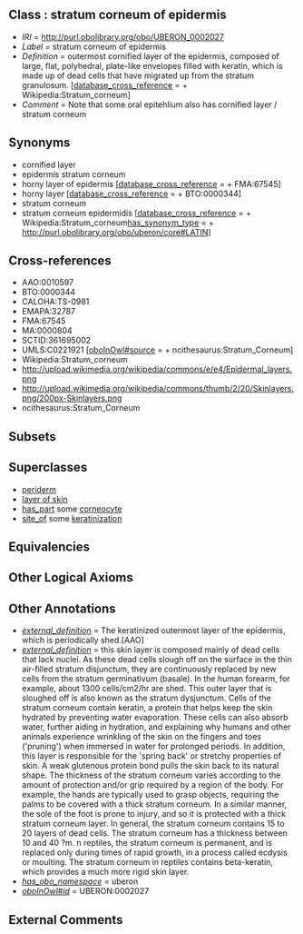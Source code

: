 
## Class : stratum corneum of epidermis

 * *IRI* = http://purl.obolibrary.org/obo/UBERON_0002027
 * *Label* = stratum corneum of epidermis
 * *Definition* = outermost cornified layer of the epidermis, composed of large, flat, polyhedral, plate-like envelopes filled with keratin, which is made up of dead cells that have migrated up from the stratum granulosum. [[database_cross_reference](../../ef/oboInOwl#hasDbXref.md) =  + Wikipedia:Stratum_corneum]
 * *Comment* = Note that some oral epitehlium also has cornified layer / stratum corneum

## Synonyms

 * cornified layer
 * epidermis stratum corneum
 * horny layer of epidermis [[database_cross_reference](../../ef/oboInOwl#hasDbXref.md) =  + FMA:67545]
 * horny layer [[database_cross_reference](../../ef/oboInOwl#hasDbXref.md) =  + BTO:0000344]
 * stratum corneum
 * stratum corneum epidermidis [[database_cross_reference](../../ef/oboInOwl#hasDbXref.md) =  + Wikipedia:Stratum_corneum[has_synonym_type](../../pe/oboInOwl#hasSynonymType.md) =  + http://purl.obolibrary.org/obo/uberon/core#LATIN]

## Cross-references

 * AAO:0010597
 * BTO:0000344
 * CALOHA:TS-0981
 * EMAPA:32787
 * FMA:67545
 * MA:0000804
 * SCTID:361695002
 * UMLS:C0221921 [[oboInOwl#source](../../ce/oboInOwl#source.md) =  + ncithesaurus:Stratum_Corneum]
 * Wikipedia:Stratum_corneum
 * http://upload.wikimedia.org/wikipedia/commons/e/e4/Epidermal_layers.png
 * http://upload.wikimedia.org/wikipedia/commons/thumb/2/20/Skinlayers.png/200px-Skinlayers.png
 * ncithesaurus:Stratum_Corneum

## Subsets


## Superclasses

 * [periderm](../../UBERON/55/UBERON_0003055.md)
 * [layer of skin](../../UBERON/54/UBERON_0013754.md)
 * [has_part](../../BFO/51/BFO_0000051.md) some [corneocyte](../../CL/53/CL_0002153.md)
 * [site_of](../../core#site/of/core#site_of.md) some [keratinization](../../GO/24/GO_0031424.md)

## Equivalencies


## Other Logical Axioms


## Other Annotations

 * *[external_definition](../../UBPROP/01/UBPROP_0000001.md)* = The keratinized outermost layer of the epidermis, which is periodically shed.[AAO]
 * *[external_definition](../../UBPROP/01/UBPROP_0000001.md)* = this skin layer is composed mainly of dead cells that lack nuclei. As these dead cells slough off on the surface in the thin air-filled stratum disjunctum, they are continuously replaced by new cells from the stratum germinativum (basale). In the human forearm, for example, about 1300 cells/cm2/hr are shed. This outer layer that is sloughed off is also known as the stratum dysjunctum. Cells of the stratum corneum contain keratin, a protein that helps keep the skin hydrated by preventing water evaporation. These cells can also absorb water, further aiding in hydration, and explaining why humans and other animals experience wrinkling of the skin on the fingers and toes ('pruning') when immersed in water for prolonged periods. In addition, this layer is responsible for the 'spring back' or stretchy properties of skin. A weak glutenous protein bond pulls the skin back to its natural shape. The thickness of the stratum corneum varies according to the amount of protection and/or grip required by a region of the body. For example, the hands are typically used to grasp objects, requiring the palms to be covered with a thick stratum corneum. In a similar manner, the sole of the foot is prone to injury, and so it is protected with a thick stratum corneum layer. In general, the stratum corneum contains 15 to 20 layers of dead cells. The stratum corneum has a thickness between 10 and 40 ?m. n reptiles, the stratum corneum is permanent, and is replaced only during times of rapid growth, in a process called ecdysis or moulting. The stratum corneum in reptiles contains beta-keratin, which provides a much more rigid skin layer.
 * *[has_obo_namespace](../../ce/oboInOwl#hasOBONamespace.md)* = uberon
 * *[oboInOwl#id](../../id/oboInOwl#id.md)* = UBERON:0002027

## External Comments

